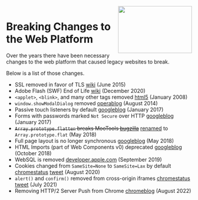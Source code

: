 <img width="200" height="128" src="https://i.imgur.com/UZ5yFcp.jpg" align="right">

# Breaking Changes to the Web Platform

Over the years there have been necessary changes to the web platform that caused legacy websites to break.

Below is a list of those changes.

* SSL removed in favor of TLS [wiki](https://en.wikipedia.org/wiki/Transport_Layer_Security#SSL_1.0,_2.0,_and_3.0) (June 2015)
* Adobe Flash (SWF) End of Life [wiki](https://en.wikipedia.org/wiki/Adobe_Flash#End_of_life) (December 2020)
* `<applet>`, `<blink>`, and many other tags removed [html5](https://www.w3.org/TR/html5/obsolete.html) (January 2008)
* `window.showModalDialog` removed [operablog](https://dev.opera.com/blog/showmodaldialog/) (August 2014)
* Passive touch listeners by default [googleblog](https://developers.google.com/web/updates/2017/01/scrolling-intervention) (January 2017)
* Forms with passwords marked `Not Secure` over HTTP [googleblog](https://security.googleblog.com/2016/09/moving-towards-more-secure-web.html) (January 2017)
* ~~`Array.prototype.flatten` breaks MooTools [bugzilla](https://bugzilla.mozilla.org/show_bug.cgi?id=1443630)~~ [renamed](https://developers.google.com/web/updates/2018/03/smooshgate) to `Array.prototype.flat` (May 2018)
* Full page layout is no longer synchronous [googleblog](https://developers.google.com/web/updates/2018/07/site-isolation#full-page_layout_is_no_longer_synchronous) (May 2018)
* HTML Imports (part of Web Components v0) deprecated [googleblog](https://developers.google.com/web/updates/2018/09/chrome-70-deps-rems) (October 2018)
* WebSQL is removed [developer.apple.com](https://developer.apple.com/documentation/safari-release-notes/safari-13-release-notes) (September 2019)
* Cookies changed from `SameSite=None` to `SameSite=Lax` by default [chromestatus](https://www.chromestatus.com/feature/5088147346030592) [tweet](https://twitter.com/simonw/status/1422366158171238400) (August 2020)
* `alert()` and `confirm()` removed from cross-origin iframes [chromestatus](https://www.chromestatus.com/feature/5148698084376576) [tweet](https://twitter.com/chriscoyier/status/1420027533005836298) (July 2021)
* Removing HTTP/2 Server Push from Chrome [chromeblog](https://developer.chrome.com/blog/removing-push/) (August 2022)
